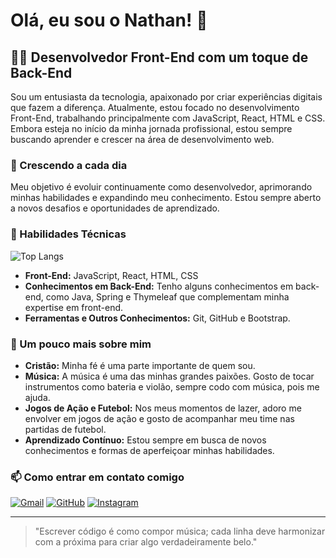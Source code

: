 # Olá, eu sou o Nathan! 👋

## 👨‍💻 Desenvolvedor Front-End com um toque de Back-End

Sou um entusiasta da tecnologia, apaixonado por criar experiências digitais que fazem a diferença. Atualmente, estou focado no desenvolvimento Front-End, trabalhando principalmente com JavaScript, React, HTML e CSS. Embora esteja no início da minha jornada profissional, estou sempre buscando aprender e crescer na área de desenvolvimento web.

### 🌱 Crescendo a cada dia

Meu objetivo é evoluir continuamente como desenvolvedor, aprimorando minhas habilidades e expandindo meu conhecimento. Estou sempre aberto a novos desafios e oportunidades de aprendizado.

### 💼 Habilidades Técnicas

![Top Langs](https://github-readme-stats.vercel.app/api/top-langs/?username=DevNathanViana&layout=donut)
<br/>
- **Front-End:** JavaScript, React, HTML, CSS
- **Conhecimentos em Back-End:** Tenho alguns conhecimentos em back-end, como Java, Spring e Thymeleaf que complementam minha expertise em front-end.
- **Ferramentas e Outros Conhecimentos:** Git, GitHub e Bootstrap.

### 🎵 Um pouco mais sobre mim

- **Cristão:** Minha fé é uma parte importante de quem sou.
- **Música:** A música é uma das minhas grandes paixões. Gosto de tocar instrumentos como bateria e violão, sempre codo com música, pois me ajuda.
- **Jogos de Ação e Futebol:** Nos meus momentos de lazer, adoro me envolver em jogos de ação e gosto de acompanhar meu time nas partidas de futebol.
- **Aprendizado Contínuo:** Estou sempre em busca de novos conhecimentos e formas de aperfeiçoar minhas habilidades.

### 📫 Como entrar em contato comigo

[![Gmail](https://img.shields.io/badge/Gmail-D14836?style=for-the-badge&logo=gmail&logoColor=white)](oliveiranathan700@gmail.com)
[![GitHub](	https://img.shields.io/badge/GitHub-100000?style=for-the-badge&logo=github&logoColor=white)](github.com/DevNathanViana)
[![Instagram](https://img.shields.io/badge/Instagram-E4405F?style=for-the-badge&logo=instagram&logoColor=white)](https://www.instagram.com/nathan_viana07/)

---

> "Escrever código é como compor música; cada linha deve harmonizar com a próxima para criar algo verdadeiramente belo."

